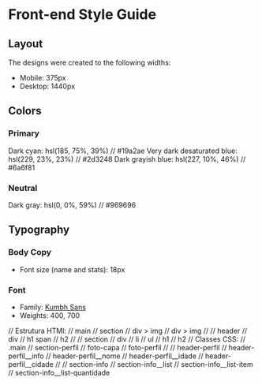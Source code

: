 # Front-end Style Guide

## Layout

The designs were created to the following widths:

- Mobile: 375px
- Desktop: 1440px

## Colors

### Primary


Dark cyan: hsl(185, 75%, 39%) //  	#19a2ae
Very dark desaturated blue: hsl(229, 23%, 23%) // #2d3248
Dark grayish blue: hsl(227, 10%, 46%) //  	#6a6f81

### Neutral

Dark gray: hsl(0, 0%, 59%) // #969696

## Typography

### Body Copy

- Font size (name and stats): 18px

### Font

- Family: [Kumbh Sans](https://fonts.google.com/specimen/Kumbh+Sans)
- Weights: 400, 700

// Estrutura HTMl:
// main
// section
//   div > img
//   div > img
//
//   header
//     div
//       h1 span
//     h2
//
//   section
//     div
//       li
//         ul
//           h1
//           h2
// Classes CSS:
//   .main
//   section-perfil
//     foto-capa
//     foto-perfil
//
//     header-perfil
//       header-perfil__info
//         header-perfil__nome
//         header-perfil__idade
//       header-perfil__cidade
//
//     section-info
//       section-info__list
//         section-info__list-item
//         section-info__list-quantidade
